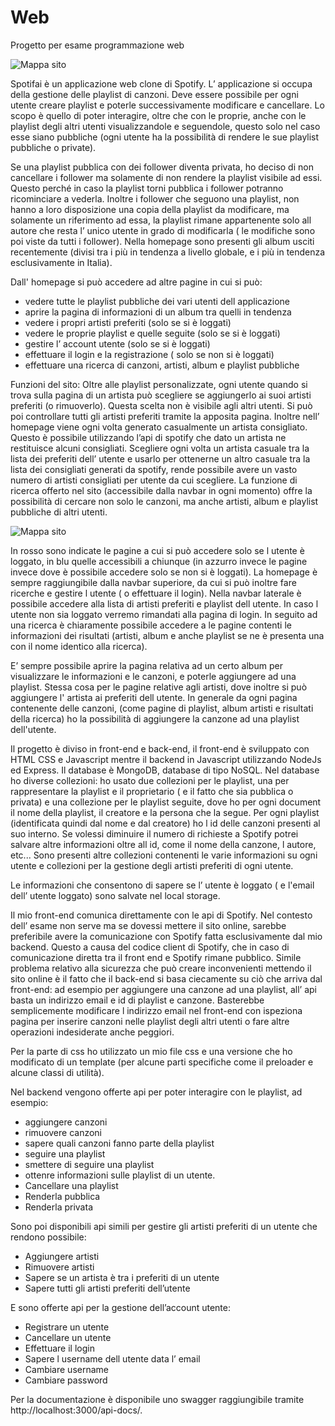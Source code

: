 # Web
Progetto per esame programmazione web

![Mappa sito](https://github.com/dellematti/Web/blob/main/Screenshot.png)

Spotifai è un applicazione web clone di Spotify. L’ applicazione si occupa della gestione delle playlist di
canzoni. Deve essere possibile per ogni utente creare playlist e poterle successivamente
modificare e cancellare.
Lo scopo è quello di poter interagire, oltre che con le proprie, anche con le playlist degli altri utenti visualizzandole e seguendole,
questo solo nel caso esse siano pubbliche (ogni utente ha la possibilità di rendere le sue playlist pubbliche o
private).

Se una playlist pubblica con dei follower diventa privata, ho deciso di non cancellare i follower ma
solamente di non rendere la playlist visibile ad essi. Questo perché in caso la playlist torni pubblica i
follower potranno ricominciare a vederla.
Inoltre i follower che seguono una playlist, non hanno a loro disposizione una copia della playlist da
modificare, ma solamente un riferimento ad essa, la playlist rimane appartenente solo all autore che resta
l’ unico utente in grado di modificarla ( le modifiche sono poi viste da tutti i follower).
Nella homepage sono presenti gli album usciti recentemente (divisi tra i più in tendenza a livello globale, e i
più in tendenza esclusivamente in Italia).

Dall' homepage si può accedere ad altre pagine in cui si può:
- vedere tutte le playlist pubbliche dei vari utenti dell applicazione
- aprire la pagina di informazioni di un album tra quelli in tendenza
- vedere i propri artisti preferiti (solo se si è loggati)
- vedere le proprie playlist e quelle seguite (solo se si è loggati)
- gestire l’ account utente (solo se si è loggati)
- effettuare il login e la registrazione ( solo se non si è loggati)
- effettuare una ricerca di canzoni, artisti, album e playlist pubbliche

Funzioni del sito:
Oltre alle playlist personalizzate, ogni utente quando si trova sulla pagina di un artista può scegliere se
aggiungerlo ai suoi artisti preferiti (o rimuoverlo). Questa scelta non è visibile agli altri utenti.
Si può poi controllare tutti gli artisti preferiti tramite la apposita pagina. Inoltre nell’ homepage
viene ogni volta generato casualmente un artista consigliato. Questo è possibile utilizzando l’api di spotify
che dato un artista ne restituisce alcuni consigliati.
Scegliere ogni volta un artista casuale tra la lista dei preferiti dell’ utente e usarlo per ottenerne un altro casuale tra la lista dei consigliati generati da spotify, rende possibile avere un vasto numero di artisti consigliati per
utente da cui scegliere.
La funzione di ricerca offerto nel sito (accessibile dalla navbar in ogni momento) offre la possibilità di cercare non
solo le canzoni, ma anche artisti, album e playlist pubbliche di altri utenti.


![Mappa sito](https://github.com/dellematti/Web/blob/main/Mappa%20sito.png)


In rosso sono indicate le pagine a cui si può accedere solo se l utente è loggato, in blu quelle accessibili a
chiunque (in azzurro invece le pagine invece dove è possibile accedere solo se non si è loggati).
La homepage è sempre raggiungibile dalla navbar superiore, da cui si può inoltre fare ricerche e gestire l
utente ( o effettuare il login). Nella navbar laterale è possibile accedere alla lista di artisti preferiti e playlist
dell utente. In caso l utente non sia loggato verremo rimandati alla pagina di login.
In seguito ad una ricerca è chiaramente possibile accedere a le pagine contenti le informazioni dei risultati
(artisti, album e anche playlist se ne è presenta una con il nome identico alla ricerca).





E’ sempre possibile aprire la pagina relativa ad un certo album per visualizzare le informazioni e le canzoni,
e poterle aggiungere ad una playlist. Stessa cosa per le pagine relative agli artisti, dove inoltre si può
aggiungere l' artista ai preferiti dell utente.
In generale da ogni pagina contenente delle canzoni, (come pagine di playlist, album artisti e risultati della
ricerca) ho la possibilità di aggiungere la canzone ad una playlist dell'utente.

Il progetto è diviso in front-end e back-end, il front-end è sviluppato con HTML CSS e Javascript mentre il
backend in Javascript utilizzando NodeJs ed Express.
Il database è MongoDB, database di tipo NoSQL. Nel database ho diverse collezioni: ho usato due collezioni
per le playlist, una per rappresentare la playlist e il proprietario ( e il fatto che sia pubblica o privata) e una
collezione per le playlist seguite, dove ho per ogni document il nome della playlist, il creatore e la persona
che la segue.
Per ogni playlist (identificata quindi dal nome e dal creatore) ho l id delle canzoni presenti al suo interno. Se
volessi diminuire il numero di richieste a Spotify potrei salvare altre informazioni oltre all id, come il nome
della canzone, l autore, etc...
Sono presenti altre collezioni contenenti le varie informazioni su ogni utente e collezioni per la gestione degli
artisti preferiti di ogni utente.

Le informazioni che consentono di sapere se l’ utente è loggato ( e l'email dell’ utente loggato) sono salvate nel
local storage.

Il mio front-end comunica direttamente con le api di Spotify. Nel contesto dell’ esame non serve ma se
dovessi mettere il sito online, sarebbe preferibile avere la comunicazione con Spotify fatta esclusivamente
dal mio backend. Questo a causa del codice client di Spotify, che in caso di comunicazione diretta tra il front
end e Spotify rimane pubblico.
Simile problema relativo alla sicurezza che può creare inconvenienti mettendo il sito online è il fatto che il
back-end si basa ciecamente su ciò che arriva dal front-end: ad esempio per aggiungere una canzone ad
una playlist, all’ api basta un indirizzo email e id di playlist e canzone. Basterebbe semplicemente modificare l
indirizzo email nel front-end con ispeziona pagina per inserire canzoni nelle playlist degli altri utenti o fare
altre operazioni indesiderate anche peggiori.

Per la parte di css ho utilizzato un mio file css e una versione che ho modificato di un template (per alcune
parti specifiche come il preloader e alcune classi di utilità).

Nel backend vengono offerte api per poter interagire con le playlist, ad esempio:
- aggiungere canzoni
- rimuovere canzoni
- sapere quali canzoni fanno parte della playlist
- seguire una playlist
- smettere di seguire una playlist
- ottenre informazioni sulle playlist di un utente.
- Cancellare una playlist
- Renderla pubblica
- Renderla privata

Sono poi disponibili api simili per gestire gli artisti preferiti di un utente che rendono possibile:
- Aggiungere artisti
- Rimuovere artisti
- Sapere se un artista è tra i preferiti di un utente
- Sapere tutti gli artisti preferiti dell’utente

E sono offerte api per la gestione dell’account utente:
- Registrare un utente
- Cancellare un utente
- Effettuare il login
- Sapere l username dell utente data l’ email
- Cambiare username
- Cambiare password

Per la documentazione è disponibile uno swagger raggiungibile tramite http://localhost:3000/api-docs/.
